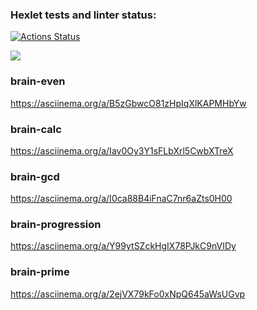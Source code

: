 ### Hexlet tests and linter status:
[![Actions Status](https://github.com/http87/backend-project-44/actions/workflows/hexlet-check.yml/badge.svg)](https://github.com/http87/backend-project-44/actions)

<a href="https://codeclimate.com/github/http87/backend-project-44/maintainability"><img src="https://api.codeclimate.com/v1/badges/f9cb8536f3e65137cba0/maintainability" /></a>

### brain-even
https://asciinema.org/a/B5zGbwcO81zHpIqXlKAPMHbYw

### brain-calc
https://asciinema.org/a/Iav0Oy3Y1sFLbXrl5CwbXTreX

### brain-gcd
https://asciinema.org/a/I0ca88B4iFnaC7nr6aZts0H00

### brain-progression
https://asciinema.org/a/Y99ytSZckHgIX78PJkC9nVIDy

### brain-prime
https://asciinema.org/a/2ejVX79kFo0xNpQ645aWsUGvp